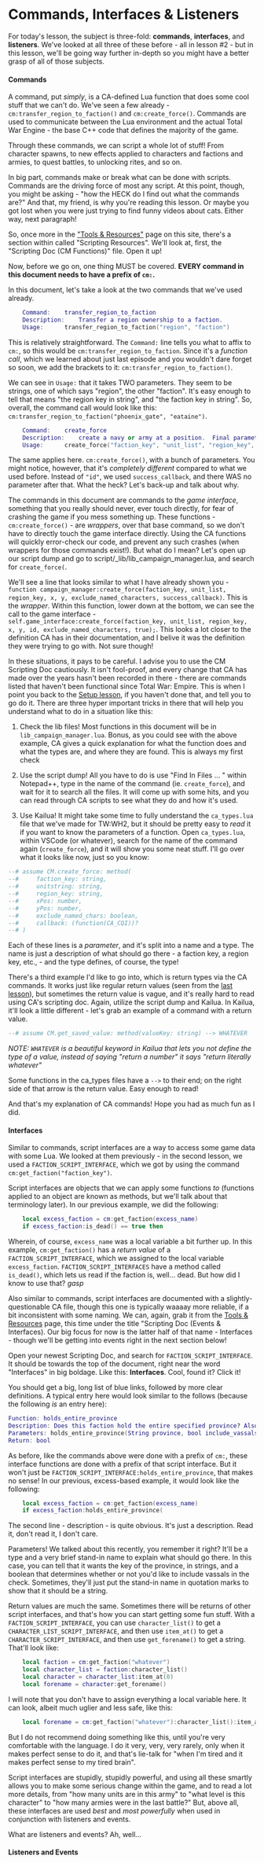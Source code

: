 # Commands, Interfaces & Listeners

For today's lesson, the subject is three-fold: **commands**, **interfaces**, and **listeners**. We've looked at all three of these before - all in lesson #2 - but in this lesson, we'll be going way further in-depth so you might have a better grasp of all of those subjects.

#### Commands

A command, put *simply*, is a CA-defined Lua function that does some cool stuff that we can't do. We've seen a few already - `cm:transfer_region_to_faction()` and `cm:create_force()`. Commands are used to communicate between the Lua environment and the actual Total War Engine - the base C++ code that defines the majority of the game.

Through these commands, we can script a whole lot of stuff! From character spawns, to new effects applied to characters and factions and armies, to quest battles, to unlocking rites, and so on.

In big part, commands make or break what can be done with scripts. Commands are the driving force of most any script. At this point, though, you might be asking - "how the HECK do I find out what the commands are?" And that, my friend, is why you're reading this lesson. Or maybe you got lost when you were just trying to find funny videos about cats. Either way, next paragraph!

So, once more in the ["Tools & Resources"](./chapter_1.md) page on this site, there's a section within called "Scripting Resources". We'll look at, first, the "Scripting Doc (CM Functions)" file. Open it up!

Now, before we go on, one thing MUST be covered. **EVERY command in this document needs to have a prefix of `cm:`.**

In this document, let's take a look at the two commands that we've used already.

```lua
    Command: 	transfer_region_to_faction	
    Description: 	Transfer a region ownership to a faction.	
    Usage: 		transfer_region_to_faction("region", "faction")
```

This is relatively straightforward. The `Command:` line tells you what to affix to `cm:`, so this would be `cm:transfer_region_to_faction`. Since it's a *function call*, which we learned about just last episode and you wouldn't dare forget so soon, we add the brackets to it: `cm:transfer_region_to_faction()`.

We can see in `Usage:` that it takes TWO parameters. They seem to be strings, one of which says "region", the other "faction". It's easy enough to tell that means "the region key in string", and "the faction key in string". So, overall, the command call would look like this: `cm:transfer_region_to_faction("phoenix_gate", "eataine")`.

```lua
    Command: 	create_force	
    Description: 	create a navy or army at a position.  Final parameter specified whether the command goes via the command queue	
    Usage: 		create_force("faction_key", "unit_list", "region_key", x_position, y_position, exclude_named_characters, "id", true)
```

The same applies here. `cm:create_force()`, with a bunch of parameters. You might notice, however, that it's *completely different* compared to what we used before. Instead of `"id"`, we used `success_callback`, and there WAS no parameter after that. What the heck? Let's back-up and talk about why.

The commands in this document are commands to the *game interface*, something that you really should never, ever touch directly, for fear of crashing the game if you mess something up. These functions -`cm:create_force()` - are *wrappers*, over that base command, so we don't have to directly touch the game interface directly. Using the CA functions will quickly error-check our code, and prevent any such crashes (when wrappers for those commands exist!). But what do I mean? Let's open up our script dump and go to script/_lib/lib_campaign_manager.lua, and search for `create_force(`.

We'll see a line that looks similar to what I have already shown you - `function campaign_manager:create_force(faction_key, unit_list, region_key, x, y, exclude_named_characters, success_callback)`. This is the *wrapper*. Within this function, lower down at the bottom, we can see the call to the game interface - `self.game_interface:create_force(faction_key, unit_list, region_key, x, y, id, exclude_named_characters, true);`. This looks a lot closer to the definition CA has in their documentation, and I belive it was the definition they were trying to go with. Not sure though!

In these situations, it pays to be careful. I advise you to use the CM Scripting Doc cautiously. It isn't fool-proof, and every change that CA has made over the years hasn't been recorded in there - there are commands listed that haven't been functional since Total War: Empire. This is when I point you back to the [Setup lesson](./chapter_3_1.md), if you haven't done that, and tell you to go do it. There are three hyper important tricks in there that will help you understand what to do in a situation like this:

1) Check the lib files! Most functions in this document will be in `lib_campaign_manager.lua`. Bonus, as you could see with the above example, CA gives a quick explanation for what the function does and what the types are, and where they are found. This is always my first check

2) Use the script dump! All you have to do is use "Find In Files ... " within Notepad++, type in the name of the command (ie. `create_force`), and wait for it to search all the files. It will come up with some hits, and you can read through CA scripts to see what they do and how it's used.

3) Use Kailua! It might take some time to fully understand the `ca_types.lua` file that we've made for TW:WH2, but it should be pretty easy to *read* it if you want to know the parameters of a function. Open `ca_types.lua`, within VSCode (or whatever), search for the name of the command again (`create_force`), and it will show you some neat stuff. I'll go over what it looks like now, just so you know:

```lua
--# assume CM.create_force: method(
--#     faction_key: string,
--#     unitstring: string,
--#     region_key: string,
--#     xPos: number,
--#     yPos: number,
--#     exclude_named_chars: boolean,
--#     callback: (function(CA_CQI))?
--# )
```

Each of these lines is a *parameter*, and it's split into a name and a type. The name is just a description of what should go there - a faction key, a region key, etc., - and the type defines, of course, the type!

There's a third example I'd like to go into, which is return types via the CA commands. It works just like regular return values (seen from the [last lesson](./chapter_3_1_7.md)), but sometimes the return value is vague, and it's really hard to read using CA's scripting doc. Again, utilize the script dump and Kailua. In Kailua, it'll look a little different - let's grab an example of a command with a return value.

```lua
--# assume CM.get_saved_value: method(valueKey: string) --> WHATEVER
```

*NOTE: `WHATEVER` is a beautiful keyword in Kailua that lets you not define the type of a value, instead of saying "return a number" it says "return literally whatever"*

Some functions in the ca_types files have a `-->` to their end; on the right side of that arrow is the return value. Easy enough to read!

And that's my explanation of CA commands! Hope you had as much fun as I did.

#### Interfaces

Similar to commands, script interfaces are a way to access some game data with some Lua. We looked at them previously - in the second lesson, we used a `FACTION_SCRIPT_INTERFACE`, which we got by using the command `cm:get_faction("faction_key")`.

Script interfaces are objects that we can apply some functions *to* (functions applied to an object are known as methods, but we'll talk about that terminology later). In our previous example, we did the following:

```lua
    local excess_faction = cm:get_faction(excess_name)
    if excess_faction:is_dead() == true then
```

Wherein, of course, `excess_name` was a local variable a bit further up. In this example, `cm:get_faction()` has a *return value* of a `FACTION_SCRIPT_INTERFACE`, which we assigned to the local variable `excess_faction`. `FACTION_SCRIPT_INTERFACES` have a method called `is_dead()`, which lets us read if the faction is, well... dead. But how did I know to use that? *gasp*

Also similar to commands, script interfaces are documented with a slightly-questionable CA file, though this one is typically waaaay more reliable, if a bit inconsistent with some naming. We can, again, grab it from the [Tools & Resources](./chapter_1.md) page, this time under the title "Scripting Doc (Events & Interfaces). Our big focus for now is the latter half of that name - Interfaces - though we'll be getting into events right in the next section below!

Open your newest Scripting Doc, and search for `FACTION_SCRIPT_INTERFACE`. It should be towards the top of the document, right near the word "Interfaces" in big boldage. Like this: **Interfaces**. Cool, found it? Click it!

You should get a big, long list of blue links, followed by more clear definitions. A typical entry here would look similar to the follows (because the following *is* an entry here):

```lua
Function: holds_entire_province
Description: Does this faction hold the entire specified province? Also may include vassals
Parameters: holds_entire_province(String province, bool include_vassals)
Return: bool
```

As before, like the commands above were done with a prefix of `cm:`, these interface functions are done with a prefix of that script interface. But it won't just be `FACTION_SCRIPT_INTERFACE:holds_entire_province`, that makes no sense! In our previous, excess-based example, it would look like the following:

```lua
    local excess_faction = cm:get_faction(excess_name)
    if excess_faction:holds_entire_province(
```

The second line - description - is quite obvious. It's just a description. Read it, don't read it, I don't care.

Parameters! We talked about this recently, you remember it right? It'll be a type and a very brief stand-in name to explain what should go there. In this case, you can tell that it wants the key of the province, in strings, and a boolean that determines whether or not you'd like to include vassals in the check. Sometimes, they'll just put the stand-in name in quotation marks to show that it should be a string.

Return values are much the same. Sometimes there will be returns of other script interfaces, and that's how you can start getting some fun stuff. With a `FACTION_SCRIPT_INTERFACE`, you can use `character_list()` to get a `CHARACTER_LIST_SCRIPT_INTERFACE`, and then use `item_at()` to get a `CHARACTER_SCRIPT_INTERFACE`, and then use `get_forename()` to get a string. That'll look like:

```lua
    local faction = cm:get_faction("whatever")
    local character_list = faction:character_list()
    local character = character_list:item_at(0)
    local forename = character:get_forename()
```

I will note that you don't have to assign everything a local variable here. It can look, albeit much uglier and less safe, like this:

```lua
    local forename = cm:get_faction("whatever"):character_list():item_at(0):get_forename()
```

But I do not recommend doing something like this, until you're very comfortable with the language. I do it very, very, very rarely, only when it makes perfect sense to do it, and that's lie-talk for "when I'm tired and it makes perfect sense to my tired brain".

Script interfaces are stupidly, stupidly powerful, and using all these smartly allows you to make some serious change within the game, and to read a lot more details, from "how many units are in this army" to "what level is this character" to "how many armies were in the last battle?" But, above all, these interfaces are used *best* and *most powerfully* when used in conjunction with listeners and events.

What are listeners and events? Ah, well...

#### Listeners and Events